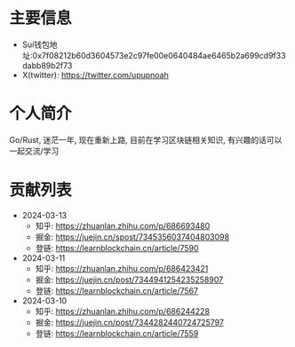 # 主要信息
- Sui钱包地址:0x7f08212b60d3604573e2c97fe00e0640484ae6465b2a699cd9f33dabb89b2f73
- X(twitter): https://twitter.com/upupnoah

# 个人简介
Go/Rust, 迷茫一年, 现在重新上路, 目前在学习区块链相关知识, 有兴趣的话可以一起交流/学习

# 贡献列表
- 2024-03-13
  - 知乎: https://zhuanlan.zhihu.com/p/686693480
  - 掘金: https://juejin.cn/spost/7345356037404803098
  - 登链: https://learnblockchain.cn/article/7590
- 2024-03-11
  - 知乎: https://zhuanlan.zhihu.com/p/686423421
  - 掘金: https://juejin.cn/post/7344941254235258907
  - 登链: https://learnblockchain.cn/article/7567
- 2024-03-10
  - 知乎: https://zhuanlan.zhihu.com/p/686244228
  - 掘金: https://juejin.cn/post/7344282440724725797
  - 登链: https://learnblockchain.cn/article/7559